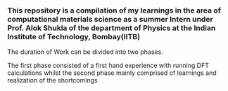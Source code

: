 ### This repository is a compilation of my learnings in the area of computational materials science as a summer Intern under Prof. Alok Shukla of the department of Physics at the Indian Institute of Technology, Bombay(IITB)

The duration of Work can be divided into two phases.

The first phase consisted of a first hand experience with running DFT calculations whilst the second phase mainly comprised of learnings and realization of the shortcomings 
